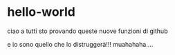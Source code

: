 # hello-world

ciao a tutti sto provando queste nuove funzioni di github

e io sono quello che lo distruggerà!!! muahahaha....
